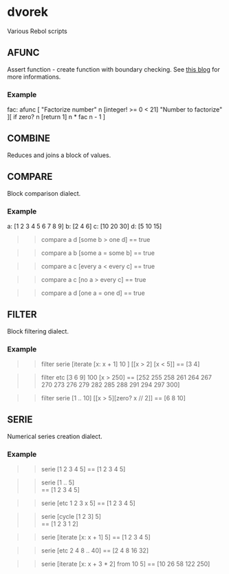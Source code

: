 dvorek
======

Various Rebol scripts

## AFUNC

Assert function - create function with boundary checking. See [this blog](http://blog.iluminat.cz/post/dependent-types-and-value-assertion) for more informations.

### Example

  fac: afunc [
      "Factorize number"
      n [integer! >= 0 < 21] "Number to factorize"
  ][
      if zero? n [return 1]
      n * fac n - 1
  ]

## COMBINE

Reduces and joins a block of values.

## COMPARE

Block comparison dialect.

### Example

  a: [1 2 3 4 5 6 7 8 9]
  b: [2 4 6]
  c: [10 20 30]
  d: [5 10 15]
  
  >> compare a d [some b > one d] 
  == true
  
  >> compare a b [some a = some b]
  == true
  
  >> compare a c [every a < every c]
  == true
  
  >> compare a c [no a > every c]
  == true
  
  >> compare a d [one a = one d]
  == true

## FILTER

Block filtering dialect.

### Example

  >> filter serie [iterate [x: x + 1] 10 ] [[x > 2] [x < 5]]
  == [3 4]
  
  >> filter etc [3 6 9] 100 [x > 250] 
  == [252 255 258 261 264 267 270 273 276 279 282 285 288 291 294 297 300]
  
  >> filter serie [1 .. 10] [[x > 5][zero? x // 2]] 
  == [6 8 10]

## SERIE

Numerical series creation dialect.

### Example

  >> serie [1 2 3 4 5]
  == [1 2 3 4 5]
  
  >> serie [1 .. 5]    
  == [1 2 3 4 5]
  
  >> serie [etc 1 2 3 x 5]
  == [1 2 3 4 5]
  
  >> serie [cycle [1 2 3] 5]   
  == [1 2 3 1 2]
  
  >> serie [iterate [x: x + 1] 5]
  == [1 2 3 4 5]
  
  >> serie [etc 2 4 8 .. 40]
  == [2 4 8 16 32]
  
  >> serie [iterate [x: x + 3 * 2] from 10 5]
  == [10 26 58 122 250]
